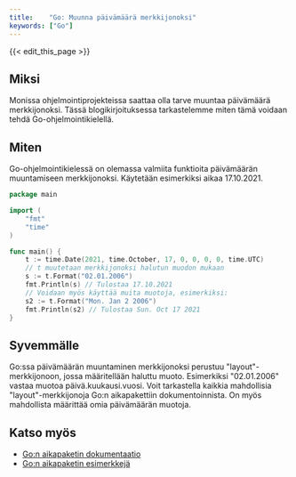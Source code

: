```yaml
---
title:    "Go: Muunna päivämäärä merkkijonoksi"
keywords: ["Go"]
---
```


{{< edit_this_page >}}

## Miksi
Monissa ohjelmointiprojekteissa saattaa olla tarve muuntaa päivämäärä merkkijonoksi. Tässä blogikirjoituksessa tarkastelemme miten tämä voidaan tehdä Go-ohjelmointikielellä.

## Miten
Go-ohjelmointikielessä on olemassa valmiita funktioita päivämäärän muuntamiseen merkkijonoksi. Käytetään esimerkiksi aikaa 17.10.2021.

```Go
package main

import (
    "fmt"
    "time"
)

func main() {
    t := time.Date(2021, time.October, 17, 0, 0, 0, 0, time.UTC)
    // t muutetaan merkkijonoksi halutun muodon mukaan
    s := t.Format("02.01.2006")
    fmt.Println(s) // Tulostaa 17.10.2021
    // Voidaan myös käyttää muita muotoja, esimerkiksi:
    s2 := t.Format("Mon. Jan 2 2006")
    fmt.Println(s2) // Tulostaa Sun. Oct 17 2021
}
```

## Syvemmälle
Go:ssa päivämäärän muuntaminen merkkijonoksi perustuu "layout"-merkkijonoon, jossa määritellään haluttu muoto. Esimerkiksi "02.01.2006" vastaa muotoa päivä.kuukausi.vuosi. Voit tarkastella kaikkia mahdollisia "layout"-merkkijonoja Go:n aikapakettiin dokumentoinnista. On myös mahdollista määrittää omia päivämäärän muotoja.

## Katso myös
- [Go:n aikapaketin dokumentaatio](https://pkg.go.dev/time)
- [Go:n aikapaketin esimerkkejä](https://golang.org/pkg/time/#pkg-examples)